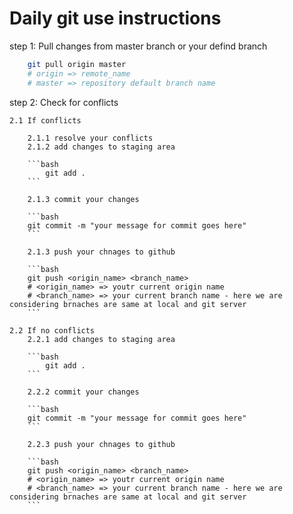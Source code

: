 # Daily git use instructions

step 1: Pull changes from master branch or your defind branch

```bash
    git pull origin master
    # origin => remote_name
    # master => repository default branch name
```

step 2: Check for conflicts

    2.1 If conflicts

        2.1.1 resolve your conflicts  
        2.1.2 add changes to staging area  

        ```bash
            git add .
        ```

        2.1.3 commit your changes

        ```bash
        git commit -m "your message for commit goes here"
        ```

        2.1.3 push your chnages to github

        ```bash
        git push <origin_name> <branch_name>
        # <origin_name> => youtr current origin name 
        # <branch_name> => your current branch name - here we are considering brnaches are same at local and git server
        ```

    2.2 If no conflicts
        2.2.1 add changes to staging area

        ```bash
            git add .
        ```

        2.2.2 commit your changes

        ```bash
        git commit -m "your message for commit goes here"
        ```

        2.2.3 push your chnages to github

        ```bash
        git push <origin_name> <branch_name>
        # <origin_name> => youtr current origin name 
        # <branch_name> => your current branch name - here we are considering brnaches are same at local and git server
        ```

